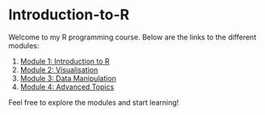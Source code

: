 # Introduction-to-R

Welcome to my R programming course. Below are the links to the different modules:

1. [Module 1: Introduction to R](https://duretteba.github.io/Introduction-to-R/Module1-Introduction.html)
2. [Module 2: Visualisation](https://duretteba.github.io/Introduction-to-R/Module2-Visualisation.html)
3. [Module 3: Data Manipulation](https://duretteba.github.io/Introduction-to-R/Module3-Manipulation.html)
4. [Module 4: Advanced Topics](https://duretteba.github.io/Introduction-to-R/Module4-Manipulation.html)

Feel free to explore the modules and start learning!
